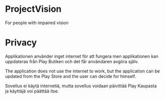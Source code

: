 # ProjectVision
For people with impaired vision


# Privacy
Applikationen använder inget internet för att fungera men applikationen kan uppdateras från Play Butiken och det får användaren avgöra själv.

The application does not use the internet to work, but the application can be updated from the Play Store and the user can decide for himself.

Sovellus ei käytä internetiä, mutta sovellus voidaan päivittää Play Kaupasta ja käyttäjä voi päättää itse.

